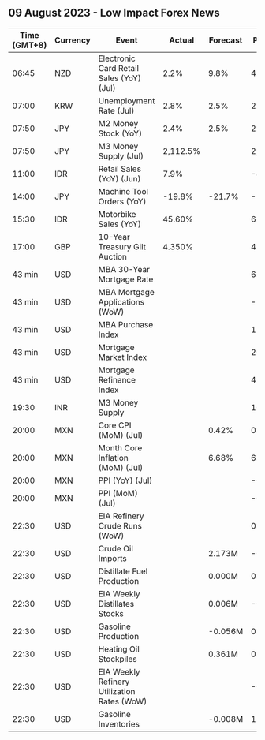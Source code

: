 ## 09 August 2023 - Low Impact Forex News

| Time (GMT+8) | Currency | Event | Actual | Forecast | Previous |
|------|----------|-------|--------|----------|----------|
| 06:45 | NZD | Electronic Card Retail Sales (YoY) (Jul) | 2.2% | 9.8% | 4.2% |
| 07:00 | KRW | Unemployment Rate (Jul) | 2.8% | 2.5% | 2.6% |
| 07:50 | JPY | M2 Money Stock (YoY) | 2.4% | 2.5% | 2.6% |
| 07:50 | JPY | M3 Money Supply (Jul) | 2,112.5% |  | 2,111.1% |
| 11:00 | IDR | Retail Sales (YoY) (Jun) | 7.9% |  | -4.5% |
| 14:00 | JPY | Machine Tool Orders (YoY) | -19.8% | -21.7% | -22.2% |
| 15:30 | IDR | Motorbike Sales (YoY) | 45.60% |  | 66.60% |
| 17:00 | GBP | 10-Year Treasury Gilt Auction | 4.350% |  | 4.595% |
| 43 min | USD | MBA 30-Year Mortgage Rate |  |  | 6.93% |
| 43 min | USD | MBA Mortgage Applications (WoW) |  |  | -3.0% |
| 43 min | USD | MBA Purchase Index |  |  | 154.1 |
| 43 min | USD | Mortgage Market Index |  |  | 200.7 |
| 43 min | USD | Mortgage Refinance Index |  |  | 433.6 |
| 19:30 | INR | M3 Money Supply |  |  | 10.7% |
| 20:00 | MXN | Core CPI (MoM) (Jul) |  | 0.42% | 0.30% |
| 20:00 | MXN | Month Core Inflation (MoM) (Jul) |  | 6.68% | 6.89% |
| 20:00 | MXN | PPI (YoY) (Jul) |  |  | -0.90% |
| 20:00 | MXN | PPI (MoM) (Jul) |  |  | -0.30% |
| 22:30 | USD | EIA Refinery Crude Runs (WoW) |  |  | 0.039M |
| 22:30 | USD | Crude Oil Imports |  | 2.173M | -0.391M |
| 22:30 | USD | Distillate Fuel Production |  | 0.000M | 0.080M |
| 22:30 | USD | EIA Weekly Distillates Stocks |  | 0.006M | -0.796M |
| 22:30 | USD | Gasoline Production |  | -0.056M | 0.341M |
| 22:30 | USD | Heating Oil Stockpiles |  | 0.361M | 0.230M |
| 22:30 | USD | EIA Weekly Refinery Utilization Rates (WoW) |  |  | -0.7% |
| 22:30 | USD | Gasoline Inventories |  | -0.008M | 1.480M |
